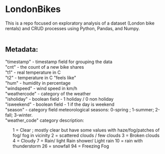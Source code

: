 # LondonBikes

This is a repo focused on exploratory analysis of a dataset (London bike rentals) and CRUD processes using Python, Pandas, and Numpy. 
<br><br>
## Metadata:<br>
"timestamp" - timestamp field for grouping the data<br>
"cnt" - the count of a new bike shares<br>
"t1" - real temperature in C<br>
"t2" - temperature in C "feels like"<br>
"hum" - humidity in percentage<br>
"windspeed" - wind speed in km/h<br>
"weathercode" - category of the weather<br>
"isholiday" - boolean field - 1 holiday / 0 non holiday<br>
"isweekend" - boolean field - 1 if the day is weekend<br>
"season" - category field meteorological seasons: 0-spring ; 1-summer; 2-fall; 3-winter.<br>
"weather_code" category description:
<br>
<ul>
1 = Clear ; mostly clear but have some values with haze/fog/patches of fog/ fog in vicinity 2 = scattered clouds / few clouds 3 = Broken clouds 4 = Cloudy 7 = Rain/ light Rain shower/ Light rain 10 = rain with thunderstorm 26 = snowfall 94 = Freezing Fog
</ul>
